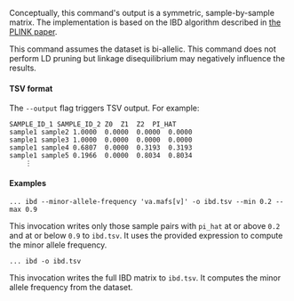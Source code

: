 <div class="cmdhead"></div>

<div class="description"></div>

<div class="synopsis"></div>

<div class="options"></div>

<div class="subsection">

Conceptually, this command's output is a symmetric, sample-by-sample matrix. The
implementation is based on the IBD algorithm described in
[the PLINK paper](http://www.ncbi.nlm.nih.gov/pmc/articles/PMC1950838/).

This command assumes the dataset is bi-allelic. This command does not perform LD
pruning but linkage disequilibrium may negatively influence the results.

#### TSV format

The `--output` flag triggers TSV output. For example:

```
SAMPLE_ID_1	SAMPLE_ID_2	Z0	Z1	Z2	PI_HAT
sample1	sample2	1.0000	0.0000	0.0000	0.0000
sample1	sample3	1.0000	0.0000	0.0000	0.0000
sample1	sample4	0.6807	0.0000	0.3193	0.3193
sample1	sample5	0.1966	0.0000	0.8034	0.8034
    ⋮
```

#### Examples

```
... ibd --minor-allele-frequency 'va.mafs[v]' -o ibd.tsv --min 0.2 --max 0.9
```

This invocation writes only those sample pairs with `pi_hat` at or above `0.2`
and at or below `0.9` to `ibd.tsv`. It uses the provided expression to compute
the minor allele frequency.

```
... ibd -o ibd.tsv
```

This invocation writes the full IBD matrix to `ibd.tsv`. It computes the minor
allele frequency from the dataset.
